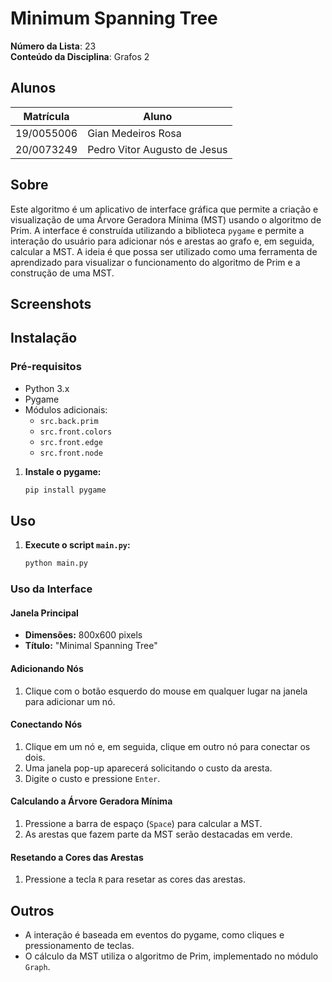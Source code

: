 # Minimum Spanning Tree

**Número da Lista**: 23<br>
**Conteúdo da Disciplina**: Grafos 2<br>

## Alunos
|Matrícula | Aluno |
| -- | -- |
| 19/0055006  |  Gian Medeiros Rosa |
| 20/0073249  |  Pedro Vitor Augusto de Jesus |

## Sobre

Este algoritmo é um aplicativo de interface gráfica que permite a criação e visualização de uma Árvore Geradora Mínima (MST) usando o algoritmo de Prim. A interface é construída utilizando a biblioteca `pygame` e permite a interação do usuário para adicionar nós e arestas ao grafo e, em seguida, calcular a MST.
A ideia é que possa ser utilizado como uma ferramenta de aprendizado para visualizar o funcionamento do algoritmo de Prim e a construção de uma MST.

## Screenshots

## Instalação

### Pré-requisitos

- Python 3.x
- Pygame
- Módulos adicionais:
  - `src.back.prim`
  - `src.front.colors`
  - `src.front.edge`
  - `src.front.node`


1. **Instale o pygame:**
   ```sh
   pip install pygame
   ```

## Uso

1. **Execute o script `main.py`:**
   ```sh
   python main.py
   ```

### Uso da Interface

#### Janela Principal

- **Dimensões:** 800x600 pixels
- **Título:** "Minimal Spanning Tree"

#### Adicionando Nós

1. Clique com o botão esquerdo do mouse em qualquer lugar na janela para adicionar um nó.

#### Conectando Nós

1. Clique em um nó e, em seguida, clique em outro nó para conectar os dois.
2. Uma janela pop-up aparecerá solicitando o custo da aresta.
3. Digite o custo e pressione `Enter`.

#### Calculando a Árvore Geradora Mínima

1. Pressione a barra de espaço (`Space`) para calcular a MST.
2. As arestas que fazem parte da MST serão destacadas em verde.

#### Resetando a Cores das Arestas

1. Pressione a tecla `R` para resetar as cores das arestas.


## Outros

- A interação é baseada em eventos do pygame, como cliques e pressionamento de teclas.
- O cálculo da MST utiliza o algoritmo de Prim, implementado no módulo `Graph`.
